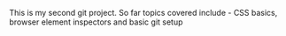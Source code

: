 This is my second git project. 
So far topics covered include - CSS basics, browser element inspectors and basic git setup